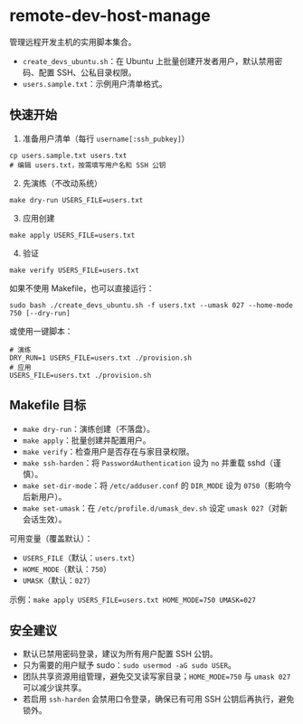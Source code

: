 # remote-dev-host-manage

管理远程开发主机的实用脚本集合。

- `create_devs_ubuntu.sh`：在 Ubuntu 上批量创建开发者用户，默认禁用密码、配置 SSH、公私目录权限。
- `users.sample.txt`：示例用户清单格式。

## 快速开始

1) 准备用户清单（每行 `username[:ssh_pubkey]`）

```
cp users.sample.txt users.txt
# 编辑 users.txt，按需填写用户名和 SSH 公钥
```

2) 先演练（不改动系统）

```
make dry-run USERS_FILE=users.txt
```

3) 应用创建

```
make apply USERS_FILE=users.txt
```

4) 验证

```
make verify USERS_FILE=users.txt
```

如果不使用 Makefile，也可以直接运行：

```
sudo bash ./create_devs_ubuntu.sh -f users.txt --umask 027 --home-mode 750 [--dry-run]
```

或使用一键脚本：

```
# 演练
DRY_RUN=1 USERS_FILE=users.txt ./provision.sh
# 应用
USERS_FILE=users.txt ./provision.sh
```

## Makefile 目标

- `make dry-run`：演练创建（不落盘）。
- `make apply`：批量创建并配置用户。
- `make verify`：检查用户是否存在与家目录权限。
- `make ssh-harden`：将 `PasswordAuthentication` 设为 `no` 并重载 sshd（谨慎）。
- `make set-dir-mode`：将 `/etc/adduser.conf` 的 `DIR_MODE` 设为 `0750`（影响今后新用户）。
- `make set-umask`：在 `/etc/profile.d/umask_dev.sh` 设定 `umask 027`（对新会话生效）。

可用变量（覆盖默认）：

- `USERS_FILE`（默认：`users.txt`）
- `HOME_MODE`（默认：`750`）
- `UMASK`（默认：`027`）

示例：`make apply USERS_FILE=users.txt HOME_MODE=750 UMASK=027`

## 安全建议

- 默认已禁用密码登录，建议为所有用户配置 SSH 公钥。
- 只为需要的用户赋予 sudo：`sudo usermod -aG sudo USER`。
- 团队共享资源用组管理，避免交叉读写家目录；`HOME_MODE=750` 与 `umask 027` 可以减少误共享。
- 若启用 `ssh-harden` 会禁用口令登录，确保已有可用 SSH 公钥后再执行，避免锁外。

